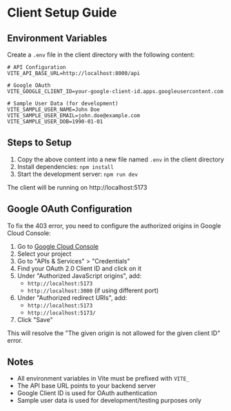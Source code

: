 # Client Setup Guide

## Environment Variables

Create a `.env` file in the client directory with the following content:

```env
# API Configuration
VITE_API_BASE_URL=http://localhost:8000/api

# Google OAuth
VITE_GOOGLE_CLIENT_ID=your-google-client-id.apps.googleusercontent.com

# Sample User Data (for development)
VITE_SAMPLE_USER_NAME=John Doe
VITE_SAMPLE_USER_EMAIL=john.doe@example.com
VITE_SAMPLE_USER_DOB=1990-01-01
```

## Steps to Setup

1. Copy the above content into a new file named `.env` in the client directory
2. Install dependencies: `npm install`
3. Start the development server: `npm run dev`

The client will be running on http://localhost:5173

## Google OAuth Configuration

To fix the 403 error, you need to configure the authorized origins in Google Cloud Console:

1. Go to [Google Cloud Console](https://console.cloud.google.com/)
2. Select your project
3. Go to "APIs & Services" > "Credentials"
4. Find your OAuth 2.0 Client ID and click on it
5. Under "Authorized JavaScript origins", add:
   - `http://localhost:5173`
   - `http://localhost:3000` (if using different port)
6. Under "Authorized redirect URIs", add:
   - `http://localhost:5173`
   - `http://localhost:5173/`
7. Click "Save"

This will resolve the "The given origin is not allowed for the given client ID" error.

## Notes

- All environment variables in Vite must be prefixed with `VITE_`
- The API base URL points to your backend server
- Google Client ID is used for OAuth authentication
- Sample user data is used for development/testing purposes only
